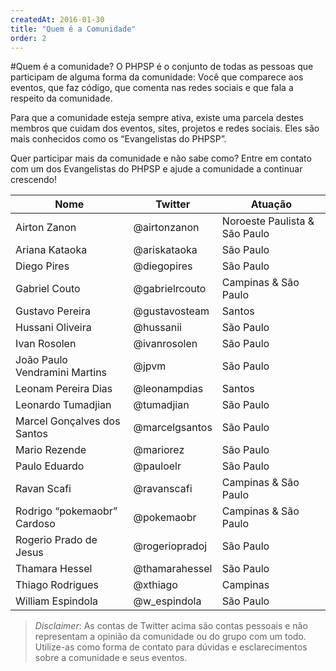 ```yaml
---
createdAt: 2016-01-30
title: "Quem é a Comunidade"
order: 2
---
```

#Quem é a comunidade?
O PHPSP é o conjunto de todas as pessoas que participam de alguma forma da comunidade: Você que comparece aos eventos, que faz código, que comenta nas redes sociais e que fala a respeito da comunidade.

Para que a comunidade esteja sempre ativa, existe uma parcela destes membros que cuidam dos eventos, sites, projetos e redes sociais. Eles são mais conhecidos como os “Evangelistas do PHPSP”.

Quer participar mais da comunidade e não sabe como? Entre em contato com um dos Evangelistas do PHPSP e ajude a comunidade a continuar crescendo!

|Nome                           |Twitter        |Atuação                        |
|-------------------------------|---------------|-------------------------------|
|Airton Zanon                   |@airtonzanon	|Noroeste Paulista & São Paulo  |
|Ariana Kataoka                 |@ariskataoka	|São Paulo                      |
|Diego Pires                    |@diegopires	|São Paulo                      |
|Gabriel Couto                  |@gabrielrcouto	|Campinas & São Paulo           |
|Gustavo Pereira                |@gustavosteam	|Santos                         |
|Hussani Oliveira               |@hussanii	    |São Paulo                      |
|Ivan Rosolen           	    |@ivanrosolen	|São Paulo                      |
|João Paulo Vendramini Martins	|@jpvm	        |São Paulo                      |
|Leonam Pereira Dias	        |@leonampdias	|Santos                         |
|Leonardo Tumadjian 	        |@tumadjian	    |São Paulo                      |
|Marcel Gonçalves dos Santos	|@marcelgsantos	|São Paulo                      |
|Mario Rezende	                |@mariorez	    |São Paulo                      |
|Paulo Eduardo	                |@pauloelr	    |São Paulo                      |
|Ravan Scafi	                |@ravanscafi	|Campinas & São Paulo           |
|Rodrigo “pokemaobr” Cardoso	|@pokemaobr	    |Campinas & São Paulo           |
|Rogerio Prado de Jesus	        |@rogeriopradoj	|São Paulo                      |
|Thamara Hessel	                |@thamarahessel	|São Paulo                      |
|Thiago Rodrigues	            |@xthiago	    |Campinas                       |
|William Espindola	            |@w_espindola	|São Paulo                      |

> *Disclaimer*: As contas de Twitter acima são contas pessoais e não representam a opinião da comunidade ou do grupo com um todo. Utilize-as como forma de contato para dúvidas e esclarecimentos sobre a comunidade e seus eventos.
